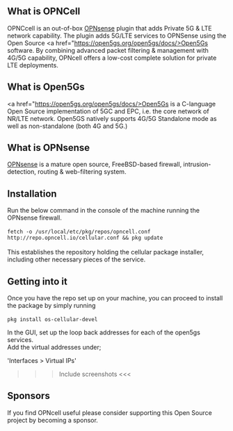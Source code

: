 ## What is OPNCell
  OPNCcell is an out-of-box <a href="https://opnsense.org/">OPNsense</a> plugin that adds Private 5G & LTE network capability.
  The plugin adds 5G/LTE services to OPNSense using the Open Source <a href="https://open5gs.org/open5gs/docs/>Open5Gs</a> software. By
  combining advanced packet filtering &amp; management with 4G/5G capability, OPNcell offers a low-cost complete solution for private LTE deployments.

## What is Open5Gs

 
<a href="https://open5gs.org/open5gs/docs/>Open5Gs</a>  is a C-language Open Source implementation of 5GC and EPC, i.e. the core network of NR/LTE network. Open5GS natively supports  4G/5G Standalone mode as well as non-standalone (both 4G and 5G.)


## What is OPNsense

<a href="https://opnsense.org/">OPNsense</a> is a mature open source, FreeBSD-based firewall, intrusion-detection, routing & web-filtering system.


## Installation

Run the below command in the console of the machine running the OPNsense firewall.<br><br>
`fetch -o /usr/local/etc/pkg/repos/opncell.conf http://repo.opncell.io/cellular.conf && pkg update` <br><br>
This establishes the repository holding the cellular package installer, including other necessary pieces of the service.

## Getting into it

Once you have the repo set up on your machine, you can proceed to install the package by simply running<br><br> `pkg install os-cellular-devel` <br>

In the GUI, set up the loop back addresses for each of the open5gs services.<br> 
Add the virtual addresses under; <br>

'Interfaces > Virtual IPs'
  >>> Include screenshots <<<

## Sponsors

If you find OPNcell useful please consider supporting this Open Source project by becoming a sponsor.



